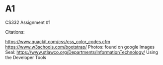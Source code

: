# A1
CS332 Assignment #1

Citations:

https://www.quackit.com/css/css_color_codes.cfm
https://www.w3schools.com/bootstrap/
Photos: found on google Images
Seal: https://www.stlawco.org/Departments/InformationTechnology/ Using the Developer Tools
